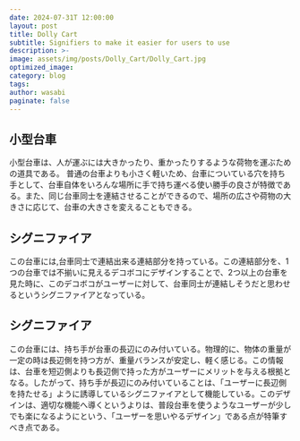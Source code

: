 ```yaml
---
date: 2024-07-31T 12:00:00
layout: post
title: Dolly Cart
subtitle: Signifiers to make it easier for users to use
description: >-
image: assets/img/posts/Dolly_Cart/Dolly_Cart.jpg
optimized_image: 
category: blog
tags: 
author: wasabi
paginate: false
---
```


## 小型台車

小型台車は、人が運ぶには大きかったり、重かったりするような荷物を運ぶための道具である。
普通の台車よりも小さく軽いため、台車についている穴を持ち手として、台車自体をいろんな場所に手で持ち運べる使い勝手の良さが特徴である。また、同じ台車同士を連結させることができるので、場所の広さや荷物の大きさに応じて、台車の大きさを変えることもできる。

## シグニファイア

この台車には,台車同士で連結出来る連結部分を持っている。この連結部分を、1つの台車では不揃いに見えるデコボコにデザインすることで、2つ以上の台車を見た時に、このデコボコがユーザーに対して、台車同士が連結しそうだと思わせるというシグニファイアとなっている。

## シグニファイア

この台車には、持ち手が台車の長辺にのみ付いている。物理的に、物体の重量が一定の時は長辺側を持つ方が、重量バランスが安定し、軽く感じる。この情報は、台車を短辺側よりも長辺側で持った方がユーザーにメリットを与える根拠となる。したがって、持ち手が長辺にのみ付いていることは、「ユーザーに長辺側を持たせる」ように誘導しているシグニファイアとして機能している。このデザインは、適切な機能へ導くというよりは、普段台車を使うようなユーザーが少しでも楽になるようにという、「ユーザーを思いやるデザイン」である点が特筆すべき点である。
